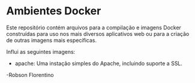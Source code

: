 # Ambientes Docker

Este repositório contém arquivos para a compilação e imagens Docker construídas para uso nos mais diversos aplicativos web ou para a criação de outras imagens mais específicas.

Influi as seguintes imagens:

* apache: Uma instação simples do Apache, incluindo suporte a SSL.

-Robson Florentino